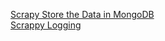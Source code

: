 [Scrapy Store the Data in MongoDB](https://realpython.com/blog/python/web-scraping-with-scrapy-and-mongodb/)  
[Scrappy Logging](http://doc.scrapy.org/en/latest/topics/logging.html)  
